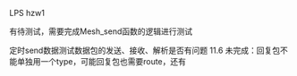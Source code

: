 LPS
hzw1

有待测试，需要完成Mesh_send函数的逻辑进行测试

定时send数据测试数据包的发送、接收、解析是否有问题
11.6
未完成：回复包不能单独用一个type，可能回复包也需要route，还有